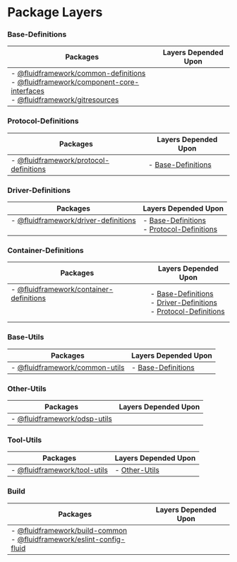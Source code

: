 # Package Layers

[//]: <> (This file is generated, please don't edit it manually!)

### Base-Definitions

| Packages | Layers Depended Upon |
| --- | --- |
| - [@fluidframework/common-definitions](/common/lib/common-definitions)</br>- [@fluidframework/component-core-interfaces](/packages/loader/component-core-interfaces)</br>- [@fluidframework/gitresources](/server/routerlicious/packages/gitresources) | &nbsp;</br>&nbsp;</br>&nbsp; |

### Protocol-Definitions

| Packages | Layers Depended Upon |
| --- | --- |
| - [@fluidframework/protocol-definitions](/server/routerlicious/packages/protocol-definitions) | - [Base-Definitions](#Base-Definitions) |

### Driver-Definitions

| Packages | Layers Depended Upon |
| --- | --- |
| - [@fluidframework/driver-definitions](/packages/loader/driver-definitions)</br>&nbsp; | - [Base-Definitions](#Base-Definitions)</br>- [Protocol-Definitions](#Protocol-Definitions) |

### Container-Definitions

| Packages | Layers Depended Upon |
| --- | --- |
| - [@fluidframework/container-definitions](/packages/loader/container-definitions)</br>&nbsp;</br>&nbsp; | - [Base-Definitions](#Base-Definitions)</br>- [Driver-Definitions](#Driver-Definitions)</br>- [Protocol-Definitions](#Protocol-Definitions) |

### Base-Utils

| Packages | Layers Depended Upon |
| --- | --- |
| - [@fluidframework/common-utils](/common/lib/common-utils) | - [Base-Definitions](#Base-Definitions) |

### Other-Utils

| Packages | Layers Depended Upon |
| --- | --- |
| - [@fluidframework/odsp-utils](/packages/utils/odsp-utils) | &nbsp; |

### Tool-Utils

| Packages | Layers Depended Upon |
| --- | --- |
| - [@fluidframework/tool-utils](/packages/utils/tool-utils) | - [Other-Utils](#Other-Utils) |

### Build

| Packages | Layers Depended Upon |
| --- | --- |
| - [@fluidframework/build-common](/common/build/build-common)</br>- [@fluidframework/eslint-config-fluid](/common/build/eslint-config-fluid) | &nbsp;</br>&nbsp; |

